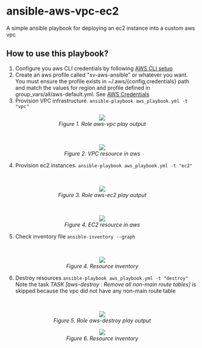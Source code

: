 # ansible-aws-vpc-ec2
A simple ansible playbook for deploying an ec2 instance into a custom aws vpc

## How to use this playbook?
1. Configure you aws CLI credentials by following [AWS CLI setup](https://docs.aws.amazon.com/cli/v1/userguide/cli-chap-welcome.html)
2. Create an aws profile called "sv-aws-ansible" or whatever you want. You must ensure the profile exists in ~/.aws/{config,credentials} path and match the values for region and profile defined in group_vars/all/aws-default.yml. See [AWS Credentials](https://docs.aws.amazon.com/cli/v1/userguide/cli-configure-files.html)
3. Provision VPC infrastructure. `ansible-playbook aws_playbook.yml -t "vpc"`

<p align="center">
  <img src="image.png">
  <br>
  <em>Figure 1. Role aws-vpc play output</em>
</p>

<br/>

<p align="center">
  <img src="image-1.png">
  <br>
  <em>Figure 2. VPC resource in aws</em>
</p>

4. Provision ec2 instances. `ansible-playbook aws_playbook.yml -t "ec2"`

<br/>

<p align="center">
  <img src="image-2.png">
  <br>
  <em>Figure 3. Role aws-ec2 play output</em>
</p>

<br/>

<p align="center">
  <img src="image-3.png">
  <br>
  <em>Figure 4. EC2 resource in aws</em>
</p>

5. Check inventory file `ansible-inventory --graph`

<br/>

<p align="center">
  <img src="image-4.png">
  <br>
  <em>Figure 4. Resource inventory </em>
</p>

6. Destroy resources `ansible-playbook aws_playbook.yml -t "destroy"` Note the task *TASK [aws-destroy : Remove all non-main route tables]* is skipped because the vpc did not have any non-main route table

<br/>

<p align="center">
  <img src="image-5.png">
  <br>
  <em>Figure 5. Role aws-destroy play output </em>
</p>

<p align="center">
  <img src="image-6.png">
  <br>
  <em>Figure 6. Resource inventory </em>
</p>
